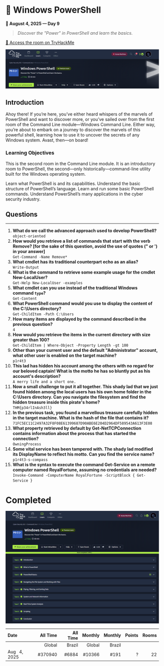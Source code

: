 # 🔗 Windows PowerShell  
**📅 August 4, 2025 — Day 9**

> *Discover the "Power" in PowerShell and learn the basics.*

[🔗 Access the room on TryHackMe](https://tryhackme.com/room/windowspowershell)

![Windows PowerShell](https://raw.githubusercontent.com/TomazMPP/TryHackMe/refs/heads/main/Images/windows-powershell.png)


## Introduction</h2>
Ahoy there! If you’re here, you’ve either heard whispers of the marvels of PowerShell and want to discover more, or you’ve sailed over from the first room of the Command Line module—Windows Command Line. Either way, you’re about to embark on a journey to discover the marvels of this powerful shell, learning how to use it to uncover the secrets of any Windows system. Avast, then—on board!

### Learning Objectives</h3>
This is the second room in the Command Line module. It is an introductory room to PowerShell, the second—only historically—command-line utility built for the Windows operating system.

Learn what PowerShell is and its capabilities.
Understand the basic structure of PowerShell’s language.
Learn and run some basic PowerShell commands.
Understand PowerShell’s many applications in the cyber security industry.

## Questions
---

1. **What do we call the advanced approach used to develop PowerShell?**  <br />
`object-oriented`
2. **How would you retrieve a list of commands that start with the verb Remove? [for the sake of this question, avoid the use of quotes (" or ') in your answer]** <br />
`Get-Command -Name Remove*`
3. **What cmdlet has its traditional counterpart echo as an alias?** <br />
`Write-Output`
4. **What is the command to retrieve some example usage for the cmdlet New-LocalUser?** <br />
`Get-Help New-LocalUser -examples`
5. **What cmdlet can you use instead of the traditional Windows command `type`?** <br />
   `Get-Content`
6. **What PowerShell command would you use to display the content of the C:\Users directory?** <br />
   `Get-ChildItem -Path C:\Users`
7. **How many items are displayed by the command described in the previous question?** <br />
   `4`
8. **How would you retrieve the items in the current directory with size greater than 100?** <br />
   `Get-ChildItem | Where-Object -Property Length -gt 100`
9. **Other than your current user and the default "Administrator" account, what other user is enabled on the target machine?** <br />
   `p1r4t3`
10. **This lad has hidden his account among the others with no regard for our beloved captain! What is the motto he has so bluntly put as his account's description?** <br />
    `A merry life and a short one.`
11. **Now a small challenge to put it all together. This shady lad that we just found hidden among the local users has his own home folder in the C:\Users directory. Can you navigate the filesystem and find the hidden treasure inside this pirate's home?** <br />
    `THM{p34rlInAsh3ll}`
12. **In the previous task, you found a marvellous treasure carefully hidden in the target machine. What is the hash of the file that contains it?** <br />
    `71FC5EC11C2497A32F8F08E61399687D90ABE6E204D2964DF589543A613F3E08`
13. **What property retrieved by default by Get-NetTCPConnection contains information about the process that has started the connection?** <br />
    `OwningProcess`
14. **Some vital service has been tampered with. The shady lad modified its DisplayName to reflect his motto. Can you find the service name?** <br />
    `p1r4t3-s-compass`
15. **What is the syntax to execute the command Get-Service on a remote computer named RoyalFortune, assuming no credentials are needed?** <br />
    `Invoke-Command -ComputerName RoyalFortune -ScriptBlock { Get-Service }`


# Completed
![Windows PowerShell](https://raw.githubusercontent.com/TomazMPP/TryHackMe/refs/heads/main/Images/completed-windows-powershell.png)





|Date                       |      All Time|      All Time|       Monthly|       Monthly|Points    | Rooms     |
|:--------------------------|-------------:|-------------:|-------------:|-------------:|---------:| --------: |
|                           |        Global|        Brazil|        Global|        Brazil|          |           | 
| Aug &nbsp; 4, 2025        |         #370940 |           #6884 |         #10366|          #191 | ?  |       22 |

